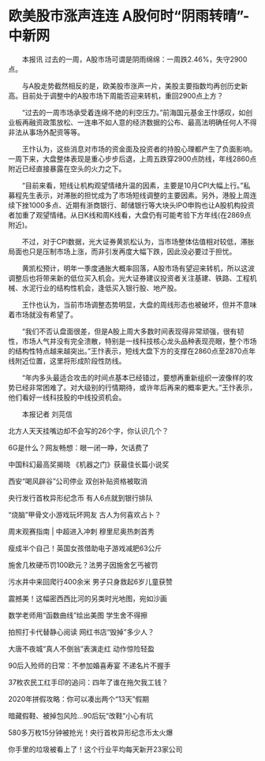 # 欧美股市涨声连连 A股何时“阴雨转晴”-中新网

　　本报讯 过去的一周，A股市场可谓是阴雨绵绵：一周跌2.46%，失守2900点。

　　与A股走势截然相反的是，欧美股市涨声一片，美股主要指数均再创历史新高。目前处于调整中的A股市场下周能否迎来转机，重回2900点上方？

　　“过去的一周市场承受着连绵不绝的利空压力。”前海国元基金王忭感叹，如创业板再融资政策放松、一连串不如人意的经济数据的公布、最高法明确任何人不得非法从事场外配资等等。

　　王忭认为，这些消息对市场的资金面及投资者的持股心理都产生了负面影响。一周下来，大盘整体表现是重心步步后退，上周五跌穿2900点防线，年线2860点附近已经直接暴露在空头的火力之下。

　　“目前来看，短线让机构观望情绪升温的因素，主要是10月CPI大幅上行。”私募程先生表示，对滞胀的担忧成为了市场短线调整的主要因素。另外，港股上周连续下挫1000多点、近期有浙商银行、邮储银行等大块头IPO申购也让A股机构投资者加重了观望情绪。从日K线和周K线看，大盘仍有可能考验下方年线(在2869点附近)。

　　不过，对于CPI数据，光大证券黄凯松认为，当市场整体估值相对较低，滞胀局面也只是压制市场上涨，而非引发再度大幅下跌，因此没必要过于担忧。

　　黄凯松预计，明年一季度通胀大概率回落，A股市场有望迎来转机，所以这波调整后也将带来新的低位买入机会。光大证券建议投资者关注基建、铁路、工程机械、水泥行业的结构性机会，逢低买入银行股、地产股。

　　王忭也认为，当前市场调整态势明显，大盘的周线形态也被破坏，但并不意味着市场就没有希望了。

　　“我们不否认盘面很差，但是A股上周大多数时间表现得非常顽强，很有韧性，市场人气并没有完全溃散，特别是一线科技核心龙头品种表现亮眼，整个市场的结构性特点越来越突出。”王忭表示，短线大盘下方的支撑在2860点至2870点年线附近位置，这里将形成阶段性防线。

　　“年内多头最适合攻击的时间点基本已经错过，要想再重新组织一波像样的攻势已经非常困难了。对大级别的行情期待，或许年后再来的概率更大。”王忭表示，他们看好一线科技股的中线投资机会。&nbsp;

　　本报记者 刘芫信

北方人天天挂嘴边却不会写的26个字，你认识几个？

6G是什么？网友畅想：眼一闭一睁，欠话费了

中国科幻最高奖揭晓 《机器之门》获最佳长篇小说奖

西安“喝风辟谷”公司停业 双创补贴资格被取消

央行发行首枚异形纪念币 有人6点就到银行排队

“烧脑”甲骨文小游戏玩坏网友 古人为何喜欢占卜？

周末观赛指南 | 中超进入冲刺 穆里尼奥热刺首秀

瘦成半个自己！英国女孩借助电子游戏减肥63公斤

施舍几枚硬币罚100欧元？法男子因施舍乞丐被罚

污水井中来回爬行400余米 男子只身救起6岁儿童获赞

震撼美！这幅密西西比河的另类时光地图，宛如沙画

数学老师用“函数曲线”绘出美图 学生舍不得擦

拍照打卡代替静心阅读 网红书店“毁掉”多少人？

大唐不夜城“真人不倒翁”表演走红 动作惊险轻盈

90后入殓师的日常：不参加婚喜寿宴 不递名片不握手

37枚农民工红手印的追问：四年了谁在拖欠我工钱？

2020年拼假攻略：你可以凑出两个“13天”假期

暗藏假鞋、被掉包风险…90后玩“改鞋”小心有坑

580多万枚15分钟被抢光！央行首枚异形纪念币太火爆

你手里的垃圾被看上了！这个行业平均每天新开23家公司
